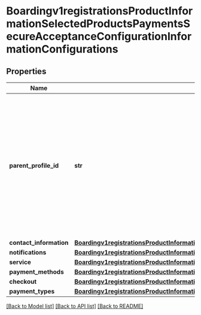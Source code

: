 # Boardingv1registrationsProductInformationSelectedProductsPaymentsSecureAcceptanceConfigurationInformationConfigurations

## Properties
Name | Type | Description | Notes
------------ | ------------- | ------------- | -------------
**parent_profile_id** | **str** | You can group Secure Acceptance profiles under parent profiles. By changing the parent profile, you can update all profiles underneath that parent. Specify the Parent Profile ID here. | [optional] 
**contact_information** | [**Boardingv1registrationsProductInformationSelectedProductsPaymentsSecureAcceptanceConfigurationInformationConfigurationsContactInformation**](Boardingv1registrationsProductInformationSelectedProductsPaymentsSecureAcceptanceConfigurationInformationConfigurationsContactInformation.md) |  | [optional] 
**notifications** | [**Boardingv1registrationsProductInformationSelectedProductsPaymentsSecureAcceptanceConfigurationInformationConfigurationsNotifications**](Boardingv1registrationsProductInformationSelectedProductsPaymentsSecureAcceptanceConfigurationInformationConfigurationsNotifications.md) |  | [optional] 
**service** | [**Boardingv1registrationsProductInformationSelectedProductsPaymentsSecureAcceptanceConfigurationInformationConfigurationsService**](Boardingv1registrationsProductInformationSelectedProductsPaymentsSecureAcceptanceConfigurationInformationConfigurationsService.md) |  | [optional] 
**payment_methods** | [**Boardingv1registrationsProductInformationSelectedProductsPaymentsSecureAcceptanceConfigurationInformationConfigurationsPaymentMethods**](Boardingv1registrationsProductInformationSelectedProductsPaymentsSecureAcceptanceConfigurationInformationConfigurationsPaymentMethods.md) |  | [optional] 
**checkout** | [**Boardingv1registrationsProductInformationSelectedProductsPaymentsSecureAcceptanceConfigurationInformationConfigurationsCheckout**](Boardingv1registrationsProductInformationSelectedProductsPaymentsSecureAcceptanceConfigurationInformationConfigurationsCheckout.md) |  | [optional] 
**payment_types** | [**Boardingv1registrationsProductInformationSelectedProductsPaymentsSecureAcceptanceConfigurationInformationConfigurationsPaymentTypes**](Boardingv1registrationsProductInformationSelectedProductsPaymentsSecureAcceptanceConfigurationInformationConfigurationsPaymentTypes.md) |  | [optional] 

[[Back to Model list]](../README.md#documentation-for-models) [[Back to API list]](../README.md#documentation-for-api-endpoints) [[Back to README]](../README.md)


